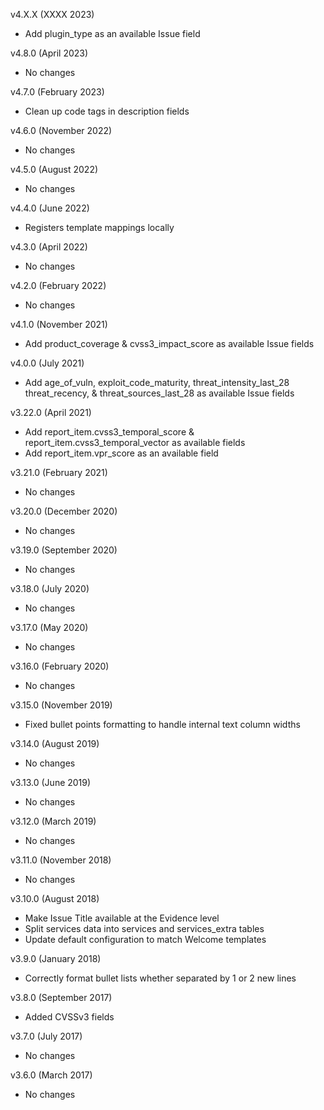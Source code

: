 v4.X.X (XXXX 2023)
  - Add plugin_type as an available Issue field

v4.8.0 (April 2023)
  - No changes

v4.7.0 (February 2023)
  - Clean up code tags in description fields

v4.6.0 (November 2022)
  - No changes

v4.5.0 (August 2022)
  - No changes

v4.4.0 (June 2022)
  - Registers template mappings locally

v4.3.0 (April 2022)
  - No changes

v4.2.0 (February 2022)
  - No changes

v4.1.0 (November 2021)
  - Add product_coverage & cvss3_impact_score as available Issue fields

v4.0.0 (July 2021)
  - Add age_of_vuln, exploit_code_maturity, threat_intensity_last_28 threat_recency, & threat_sources_last_28 as available Issue fields

v3.22.0 (April 2021)
  - Add report_item.cvss3_temporal_score & report_item.cvss3_temporal_vector as available fields
  - Add report_item.vpr_score as an available field

v3.21.0 (February 2021)
  - No changes

v3.20.0 (December 2020)
  - No changes

v3.19.0 (September 2020)
  - No changes

v3.18.0 (July 2020)
  - No changes

v3.17.0 (May 2020)
  - No changes

v3.16.0 (February 2020)
  - No changes

v3.15.0 (November 2019)
  - Fixed bullet points formatting to handle internal text column widths

v3.14.0 (August 2019)
  - No changes

v3.13.0 (June 2019)
  - No changes

v3.12.0 (March 2019)
  - No changes

v3.11.0 (November 2018)
  - No changes

v3.10.0 (August 2018)
  - Make Issue Title available at the Evidence level
  - Split services data into services and services_extra tables
  - Update default configuration to match Welcome templates

v3.9.0 (January 2018)
  - Correctly format bullet lists whether separated by 1 or 2 new lines

v3.8.0 (September 2017)
  - Added CVSSv3 fields

v3.7.0 (July 2017)
  - No changes

v3.6.0 (March 2017)
  - No changes
